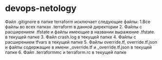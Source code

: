 # devops-netology
Файл .gitignore в папке terraform исключает следующие файлы:
1.Все файлы во всех папках .terraform в данной директории
2. Файлы с расширением .tfstate и файлы имеющие в названии выражение .tfstate. в текущей папке
3. Файл crash.log в текущей папке 
4. Файлы с расширением tfvars в текущей папке
5. Файлы override.tf, override.tf.json и файлы содержащие в имени _override.tf и _override.tf.json в текущей папке
6. Файл .terraformmc и terraform.rc в текущей папке
 